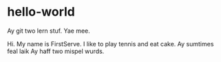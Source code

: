 # hello-world
Ay git two lern stuf. Yae mee.

Hi. My name is FirstServe. I like to play tennis and eat cake.
Ay sumtimes feal laik Ay haff two mispel wurds.
